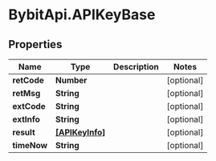# BybitApi.APIKeyBase

## Properties
Name | Type | Description | Notes
------------ | ------------- | ------------- | -------------
**retCode** | **Number** |  | [optional] 
**retMsg** | **String** |  | [optional] 
**extCode** | **String** |  | [optional] 
**extInfo** | **String** |  | [optional] 
**result** | [**[APIKeyInfo]**](docs/APIKeyInfo.md) |  | [optional] 
**timeNow** | **String** |  | [optional] 


